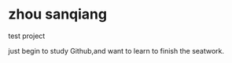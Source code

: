 zhou sanqiang 
====

test project


just begin to study Github,and want to learn to finish the  seatwork.
